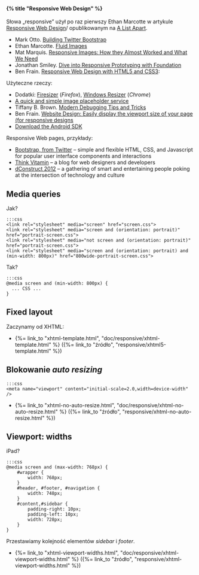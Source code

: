 #### {% title "Responsive Web Design" %}

Słowa „responsive” użył po raz pierwszy Ethan Marcotte w artykule
[Responsive Web Design](http://www.alistapart.com/articles/responsive-web-design)/
opublikowanym na [A List Apart](http://www.alistapart.com/).

* Mark Otto.
  [Building Twitter Bootstrap](http://www.alistapart.com/articles/building-twitter-bootstrap/)
* Ethan Marcotte.
  [Fluid Images](http://www.alistapart.com/articles/fluid-images/)
* Mat Marquis.
  [Responsive Images: How they Almost Worked and What We Need](http://www.alistapart.com/articles/responsive-images-how-they-almost-worked-and-what-we-need/)
* Jonathan Smiley.
  [Dive into Responsive Prototyping with Foundation](http://www.alistapart.com/articles/dive-into-responsive-prototyping-with-foundation/)
* Ben Frain.
  [Responsive Web Design with HTML5 and CSS3](http://www.packtpub.com/responsive-web-design-with-html-5-and-css3/book):

Użyteczne rzeczy:

* Dodatki:
  [Firesizer](https://addons.mozilla.org/en-US/firefox/addon/firesizer/) (*Firefox*),
  [Windows Resizer](https://chrome.google.com/webstore/detail/kkelicaakdanhinjdeammmilcgefonfh) (*Chrome*)
* [A quick and simple image placeholder service](http://placehold.it)
* Tiffany B. Brown.
  [Modern Debugging Tips and Tricks](http://www.alistapart.com/articles/modern-debugging-tips-and-tricks/)
* Ben Frain.
  [Website Design: Easily display the viewport size of your page (for responsive designs](http://benfrain.com/easily-display-the-viewport-size-of-your-page-for-responsive-designs/)
* [Download the Android SDK](http://developer.android.com/sdk/index.html)

Responsive Web pages, przykłady:

* [Bootstrap, from Twitter](http://twitter.github.com/bootstrap/) –
  simple and flexible HTML, CSS, and Javascript for popular user interface components and interactions
* [Think Vitamin](http://thinkvitamin.com/) –
  a blog for web designers and developers
* [dConstruct 2012](http://2012.dconstruct.org/) –
  a gathering of smart and entertaining people poking at the intersection of technology and culture


## Media queries

Jak?

    :::css
    <link rel="stylesheet" media="screen" href="screen.css">
    <link rel="stylesheet" media="screen and (orientation: portrait)" href="portrait-screen.css">
    <link rel="stylesheet" media="not screen and (orientation: portrait)" href="portrait-screen.css">
    <link rel="stylesheet" media="screen and (orientation: portrait) and (min-width: 800px)" href="800wide-portrait-screen.css">

Tak?

    :::css
    @media screen and (min-width: 800px) {
      ... CSS ...
    }


## Fixed layout

Zaczynamy od XHTML:

* {%= link_to "xhtml-template.html", "doc/responsive/xhtml-template.html" %}
  ({%= link_to "źródło", "responsive/xhtml5-template.html" %})


## Blokowanie *auto resizing*

    :::css
    <meta name="viewport" content="initial-scale=2.0,width=device-width" />

* {%= link_to "xhtml-no-auto-resize.html", "doc/responsive/xhtml-no-auto-resize.html" %}
  ({%= link_to "źródło", "responsive/xhtml-no-auto-resize.html" %})


## Viewport: widths

iPad?

    :::css
    @media screen and (max-width: 768px) {
        #wrapper {
            width: 768px;
        }
        #header, #footer, #navigation {
            width: 748px;
        }
        #content,#sidebar {
            padding-right: 10px;
            padding-left: 10px;
            width: 728px;
        }
    }

Przestawiamy kolejność elementów *sidebar* i *footer*.

* {%= link_to "xhtml-viewport-widths.html", "doc/responsive/xhtml-viewport-widths.html" %}
  ({%= link_to "źródło", "responsive/xhtml-viewport-widths.html" %})



<!--

Media queries:

    :::css
body {
background-color: grey;
}
@media screen and (max-width:
body {
background-color: red;
}
}
@media screen and (max-width:
body {
background-color: orange;
}
}
@media screen and (max-width:
body {
background-color: yellow;
}
}
@media screen and (max-width:
body {
background-color: green;
}
}

    :::css
a {
display: block;
height: 40px;
float: left;
font-size: 1.2em;
padding-right: 0.8em;
background: url(images/headerRight.png) no-repeat scroll top right;
}
a span {
background: url(images/headerLeft.png) no-repeat;
display: block;
line-height: 40px;
padding-left: 0.8em;
}
a {
float: left;
height: 40px;
line-height: 40px;
padding-left: 0.8em;
padding-right: 0.8em;
border-top-left-radius: 8px;
border-top-right-radius: 8px;
background-image: url(images/headerTiny.png);
background-repeat: repeat-x;
}


<header>
<nav>
<ul id="nav-list">
<li><a href="#" title="Home">Home</a></li>
<li><a href="#" title="About">About</a></li>
</ul>
</nav>
</header>

-->
